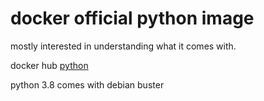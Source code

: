# docker official python image

mostly interested in understanding what it comes with.

docker hub [python](https://hub.docker.com/_/python)

python 3.8 comes with debian buster

